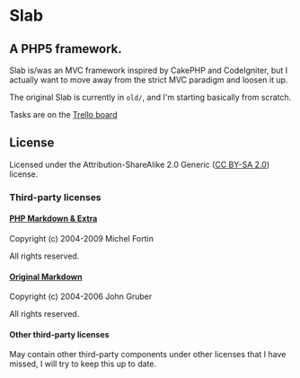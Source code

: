 # Slab

## A PHP5 framework.

Slab is/was an MVC framework inspired by CakePHP and CodeIgniter, but I actually want to move away from the strict MVC paradigm and loosen it up.

The original Slab is currently in `old/`, and I'm starting basically from scratch.

Tasks are on the [Trello board][trello_board]



## License

Licensed under the Attribution-ShareAlike 2.0 Generic ([CC BY-SA 2.0][ccsa]) license.

### Third-party licenses

#### [PHP Markdown & Extra][markdown_extra]

Copyright (c) 2004-2009 Michel Fortin

All rights reserved.

#### [Original Markdown][original_markdown]

Copyright (c) 2004-2006 John Gruber

All rights reserved.

#### Other third-party licenses

May contain other third-party components under other licenses that I have missed, I will try to keep this up to date.



[trello_board]: https://trello.com/board/slab/4f5af83aa47b75ea0c7e7b8c
[ccsa]: http://creativecommons.org/licenses/by-sa/2.0/
[markdown_extra]: http://michelf.com/projects/php-markdown
[original_markdown]: http://daringfireball.net/projects/markdown